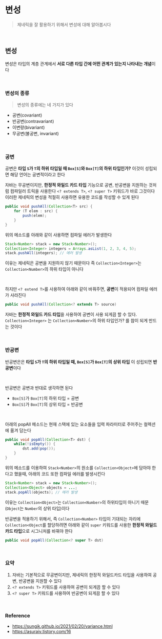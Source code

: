 # 변성
> 제네릭을 잘 활용하기 위해서 변성에 대해 알아봅시다
<br>

## 변성
변성은 타입의 계층 관계에서 **서로 다른 타입 간에 어떤 관계가 있는지 나타내는 개념**이다

<br>

### 변성의 종류
> 변성의 종류에는 네 가지가 있다
- 공변(covariant)
- 반공변(contravariant)
- 이변량(bivariant)
- 무공변(불공변, invariant)
<br>

### 공변
공변은 **타입 `S`가 `T`의 하위 타입일 때 `Box[S]`와 `Box[T]`의 하위 타입인가?** 이것이 성립되면 해당 언어는 공변적이라고 한다

자바는 무공변이지만, **한정적 와일드 카드 타입** 기능으로 공변, 반공변을 지원하는 것처럼 컴파일러 트릭을 사용한다
`<? extends T>`, `<? super T>` 키워드가 바로 그것이다
이러한 제네릭의 변성을 적절히 사용하면 유용한 코드를 작성할 수 있게 된다

```java
public void pushAll(Collection<T> src) {
	for (T elem : src) {
		push(elem);
	}
}
```

위의 메소드를 아래와 같이 사용하면 컴파일 에러가 발생한다

```java
Stack<Number> stack = new Stack<Number>();
Collection<Integer> integers = Arrays.asList(1, 2, 3, 4, 5);
stack.pushAll(integers); // 에러 발생
```

이유는 제네릭은 공변을 지원하지 않기 때문이다
즉 `Collection<Integer>`는 `Collection<Number>`의 하위 타입이 아니다

<br>

하지만 `<? extend T>`를 사용하여 아래와 같이 바꿔주면, **공변**이 적용되어 컴파일 에러가 사라진다

```java
public void pushAll(Collection<? extends T> source)
```

자바는 **한정적 와일드 카드 타입**을 사용하여 공변이 사용 되게끔 할 수 있다.
`Collection<Integer>` 는 `Collection<Number>`의 하위 타입인가? 를 참이 되게 만드는 것이다

<br>

### 반공변
반공변은은 **타입 `S`가 `T`의 하위 타입일 때, `Box[S]`가 `Box[T]`의 상위 타입** 이 성립되면 **반공변**이다

<br>

반공변은 공변과 반대로 생각하면 된다 
- `Box[S]`가 `Box[T]`의 하위 타입 = 공변
- `Box[S]`가 `Box[T]`의 상위 타입 = 반공변

<br>

아래의 popAll 메소드는 현재 스택에 있는 요소들을 입력 파라미터로 주어주는 컬렉션에 옮겨 담는다

```java
public void popAll(Collection<T> dst) {
	while(!isEmpty()) {
		dst.add(pop());
	}
}
```

위의 메소드를 이용하여 `Stack<Number>`의 원소를 `Collection<Object>`에 담아야 한다고 했을때,
아래의 코드 또한 컴파일 에러를 발생시킨다

```java
Stack<Number> stack = new Stack<Number>();
Collection<Object> objects = ...;
stack.popAll(objects); // 에러 발생
```

이유는 `Collection<Object>`는 `Collection<Number>`의 하위타입이 아니기 때문(`Object`는 `Number`의 상위 타입)이다

반공변을 적용하기 위해서, 즉 `Collection<Number>` 타입이 기대되는 자리에 `Collection<Object`를 할당하려면
아래와 같이 `super` 키워드를 사용한 **한정적 와일드카드 타입**으로 시그니처를 바꿔야 한다

```java
public void popAll(Collection<? super T> dst)
```

<br>

### 요약
1. 자바는 기본적으로 무공변이지만, 제네릭의 한정적 와일드카드 타입을 사용하여 공변, 반공변을 지원할 수 있다
2. `<? extends T>` 키워드를 사용하여 공변이 되게끔 할 수 있다
3. `<? super T>` 키워드를 사용하여 반공변이 되게끔 할 수 있다

<br>

### Reference
- https://sungjk.github.io/2021/02/20/variance.html
- https://asuraiv.tistory.com/16

